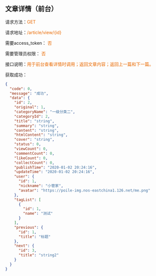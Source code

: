 ## 文章详情（前台）

<p>请求方法：<span style="color:#e96900">GET</p>
<p>请求地址：<span style="color:#e96900">/article/view/{id}</span></p>
<p>需要access_token： <span style="color:#e96900">否</span></p>
<p>需要管理员权限： <span style="color:#e96900">否</span></p>
<p>接口说明：<span style="color:#e96900">用于前台查看详情时调用；返回文章内容；返回上一篇和下一篇。</span></p>

获取成功：
```json
{
  "code": 0,
  "message": "成功",
  "data": {
    "id": 2,
    "original": 1,
    "categoryName": "一级分类二",
    "categoryId": 2,
    "title": "string",
    "summary": "string",
    "content": "string",
	"htmlContent": "string",
    "cover": "string",
    "status": 0,
    "viewCount": 0,
    "commentCount": 0,
    "likeCount": 0,
    "collectCount": 0,
    "publishTime": "2020-01-02 20:24:16",
    "updateTime": "2020-01-02 20:24:16",
    "user": {
      "id": 1,
      "nickname": "小管家",
      "avatar": "https://poile-img.nos-eastchina1.126.net/me.png"
    },
    "tagList": [
      {
        "id": 1,
        "name": "测试"
      }
    ],
    "previous": {
      "id": 1,
      "title": "标题"
    },
    "next": {
      "id": 3,
      "title": "string2"
    }
  }
}
```
